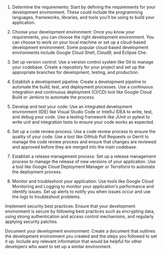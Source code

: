 1. Determine the requirements: Start by defining the requirements for your development environment. These could include the programming languages, frameworks, libraries, and tools you'll be using to build your application.

2. Choose your development environment: Once you know your requirements, you can choose the right development environment. You can choose to work on your local machine or set up a cloud-based development environment. Some popular cloud-based development environments include Google Cloud Shell, Cloud9, and Eclipse Che.

3. Set up version control: Use a version control system like Git to manage your codebase. Create a repository for your project and set up the appropriate branches for development, testing, and production.

4. Establish a development pipeline: Create a development pipeline to automate the build, test, and deployment processes. Use a continuous integration and continuous deployment (CI/CD) tool like Google Cloud Build or Jenkins to automate the process.

5. Develop and test your code: Use an integrated development environment (IDE) like Visual Studio Code or IntelliJ IDEA to write, test, and debug your code. Use a testing framework like JUnit or pytest to write unit and integration tests to ensure your code works as expected.

6. Set up a code review process: Use a code review process to ensure the quality of your code. Use a tool like GitHub Pull Requests or Gerrit to manage the code review process and ensure that changes are reviewed and approved before they are merged into the main codebase.

7. Establish a release management process: Set up a release management process to manage the release of new versions of your application. Use a tool like Google Cloud Deployment Manager or Terraform to automate the deployment process.

8. Monitor and troubleshoot your application: Use tools like Google Cloud Monitoring and Logging to monitor your application's performance and identify issues. Set up alerts to notify you when issues occur and use the logs to troubleshoot problems.

Implement security best practices: Ensure that your development environment is secure by following best practices such as encrypting data, using strong authentication and access control mechanisms, and regularly applying security patches.

Document your development environment: Create a document that outlines the development environment you created and the steps you followed to set it up. Include any relevant information that would be helpful for other developers who want to set up a similar environment.